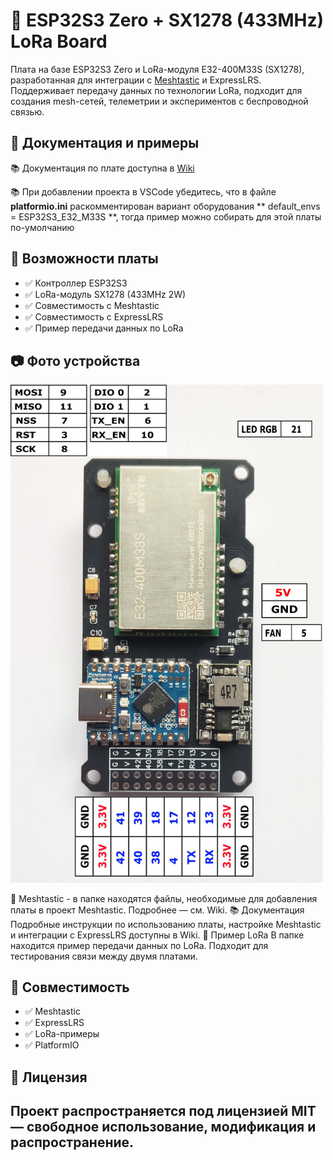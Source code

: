 # 📡 ESP32S3 Zero + SX1278 (433MHz) LoRa Board

Плата на базе ESP32S3 Zero и LoRa-модуля E32-400M33S (SX1278), разработанная для интеграции с [Meshtastic](https://github.com/Ale-maker325/ESP32_S3_33_433MHz_SX1278/wiki/Meshtastic) и ExpressLRS. Поддерживает передачу данных по технологии LoRa, подходит для создания mesh-сетей, телеметрии и экспериментов с беспроводной связью.

## 🔗 Документация и примеры

📚 Документация по плате доступна в [Wiki](https://github.com/Ale-maker325/ESP32_S3_33_433MHz_SX1278/wiki)

📚 При добавлении проекта в VSCode убедитесь, что в файле **platformio.ini** раскомментирован вариант оборудования ** default_envs = ESP32S3_E32_M33S **,
тогда пример можно собирать для этой платы по-умолчанию

## 🚀 Возможности платы

- ✅ Контроллер ESP32S3
- ✅ LoRa-модуль SX1278 (433MHz 2W)
- ✅ Совместимость с Meshtastic
- ✅ Совместимость с ExpressLRS
- ✅ Пример передачи данных по LoRa

## 📷 Фото устройства

<img src="https://raw.githubusercontent.com/Ale-maker325/ESP32_S3_33_433MHz_SX1278/master/FOTO/1742917684166.jpg" width="500"/>

📡 Meshtastic - в папке  находятся файлы, необходимые для добавления платы в проект Meshtastic. Подробнее — см. Wiki.
📚 Документация
Подробные инструкции по использованию платы, настройке Meshtastic и интеграции с ExpressLRS доступны в Wiki.
🧪 Пример LoRa
В папке  находится пример передачи данных по LoRa. Подходит для тестирования связи между двумя платами.



## 🧩 Совместимость

- ✅ Meshtastic
- ✅ ExpressLRS
- ✅ LoRa-примеры
- ✅ PlatformIO

## 📄 Лицензия
Проект распространяется под лицензией MIT — свободное использование, модификация и распространение.
---

